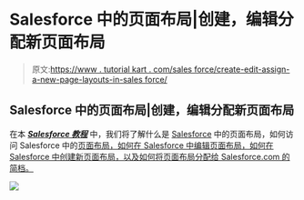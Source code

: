 # Salesforce 中的页面布局|创建，编辑分配新页面布局

> 原文:[https://www . tutorial kart . com/sales force/create-edit-assign-a-new-page-layouts-in-sales force/](https://www.tutorialkart.com/salesforce/create-edit-assign-a-new-page-layouts-in-salesforce/)

## Salesforce 中的页面布局|创建，编辑分配新页面布局

在本 [***Salesforce 教程***](https://www.tutorialkart.com/salesforce-tutorials/) 中，我们将了解什么是 [Salesforce](https://www.tutorialkart.com/salesforce/what-is-salesforce/) 中的页面布局，如何访问 Salesforce 中的[页面布局，如何在 Salesforce 中编辑页面布局，如何在 Salesforce 中创建新页面布局，以及如何将页面布局分配给 Salesforce.com 的](https://www.tutorialkart.com/salesforce/home-page-layout-in-salesforce/)[简档。](https://www.tutorialkart.com/salesforce/profiles-salesforce-salesforce-profiles/)

[![](../Images/925da31b32d6bc3827932f6c8afb11bb.png)](https://www.tutorialkart.com/)